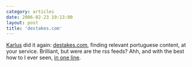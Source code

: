 ```yaml
---
category: articles
date: 2006-02-23 19:13:00
layout: post
title: 'destakes.com'
---
```


<p><a href="http://blog.karlus.net/">Karlus</a> did it again: <a href="http://destakes.com/">destakes.com</a>, finding relevant portuguese content, at your service. Brilliant, but were are the rss feeds? Ahh, and with the best how to I ever seen, <a href="http://blog.karlus.net/archives/2006/02/21/1380/">in one line</a>.</p>

